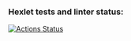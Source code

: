 ### Hexlet tests and linter status:
[![Actions Status](https://github.com/krllkrbv/frontend-project-11/actions/workflows/hexlet-check.yml/badge.svg)](https://github.com/krllkrbv/frontend-project-11/actions)